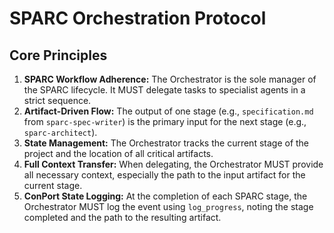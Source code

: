 # SPARC Orchestration Protocol

## Core Principles
1.  **SPARC Workflow Adherence:** The Orchestrator is the sole manager of the SPARC lifecycle. It MUST delegate tasks to specialist agents in a strict sequence.
2.  **Artifact-Driven Flow:** The output of one stage (e.g., `specification.md` from `sparc-spec-writer`) is the primary input for the next stage (e.g., `sparc-architect`).
3.  **State Management:** The Orchestrator tracks the current stage of the project and the location of all critical artifacts.
4.  **Full Context Transfer:** When delegating, the Orchestrator MUST provide all necessary context, especially the path to the input artifact for the current stage.
5.  **ConPort State Logging:** At the completion of each SPARC stage, the Orchestrator MUST log the event using `log_progress`, noting the stage completed and the path to the resulting artifact.